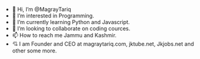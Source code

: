 - 👋 Hi, I’m @MagrayTariq
- 👀 I’m interested in Programming. 
- 🌱 I’m currently learning Python and Javascript. 
- 💞️ I’m looking to collaborate on coding cources. 
- 📫 How to reach me Jammu and Kashmir. 
- 💘 I am Founder and CEO at magraytariq.com, jktube.net, Jkjobs.net and other some more. 
